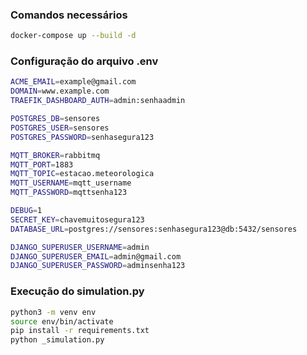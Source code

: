 ### Comandos necessários

```bash
docker-compose up --build -d
```

### Configuração do arquivo .env

```sh
ACME_EMAIL=example@gmail.com
DOMAIN=www.example.com
TRAEFIK_DASHBOARD_AUTH=admin:senhaadmin

POSTGRES_DB=sensores
POSTGRES_USER=sensores
POSTGRES_PASSWORD=senhasegura123

MQTT_BROKER=rabbitmq
MQTT_PORT=1883
MQTT_TOPIC=estacao.meteorologica
MQTT_USERNAME=mqtt_username
MQTT_PASSWORD=mqttsenha123

DEBUG=1
SECRET_KEY=chavemuitosegura123
DATABASE_URL=postgres://sensores:senhasegura123@db:5432/sensores

DJANGO_SUPERUSER_USERNAME=admin
DJANGO_SUPERUSER_EMAIL=admin@gmail.com
DJANGO_SUPERUSER_PASSWORD=adminsenha123
```

### Execução do simulation.py

```bash
python3 -m venv env
source env/bin/activate
pip install -r requirements.txt
python _simulation.py
```